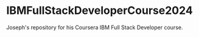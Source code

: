 # IBMFullStackDeveloperCourse2024
Joseph's repository for his Coursera IBM Full Stack Developer course. 
